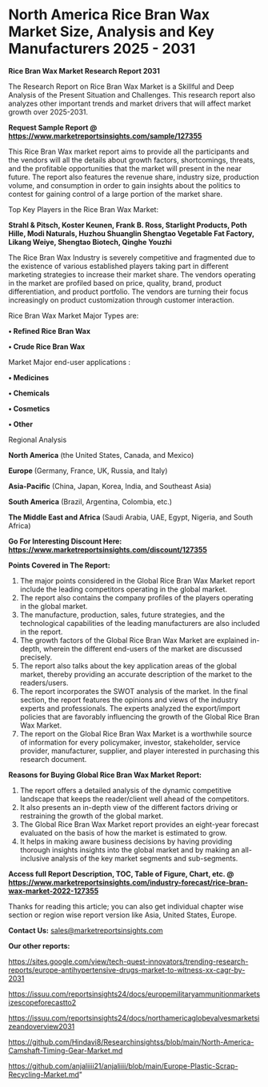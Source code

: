 # North America Rice Bran Wax Market Size, Analysis and Key Manufacturers 2025 - 2031

<strong>Rice Bran Wax Market Research Report 2031</strong>

The Research Report on Rice Bran Wax Market is a Skillful and Deep Analysis of the Present Situation and Challenges. This research report also analyzes other important trends and market drivers that will affect market growth over 2025-2031.

<strong>Request Sample Report @ <a href=https://www.marketreportsinsights.com/sample/127355>https://www.marketreportsinsights.com/sample/127355</a></strong>

This Rice Bran Wax market report aims to provide all the participants and the vendors will all the details about growth factors, shortcomings, threats, and the profitable opportunities that the market will present in the near future. The report also features the revenue share, industry size, production volume, and consumption in order to gain insights about the politics to contest for gaining control of a large portion of the market share.

Top Key Players in the Rice Bran Wax Market:

<strong>Strahl & Pitsch, Koster Keunen, Frank B. Ross, Starlight Products, Poth Hille, Modi Naturals, Huzhou Shuanglin Shengtao Vegetable Fat Factory, Likang Weiye, Shengtao Biotech, Qinghe Youzhi</strong>

The Rice Bran Wax Industry is severely competitive and fragmented due to the existence of various established players taking part in different marketing strategies to increase their market share. The vendors operating in the market are profiled based on price, quality, brand, product differentiation, and product portfolio. The vendors are turning their focus increasingly on product customization through customer interaction.

Rice Bran Wax Market Major Types are:

<strong>• Refined Rice Bran Wax

• Crude Rice Bran Wax</strong>

Market Major end-user applications :

<strong>• Medicines

• Chemicals

• Cosmetics

• Other</strong>

Regional Analysis

</u><strong><b>North America</b></strong> (the United States, Canada, and Mexico)

<strong><b>Europe </b></strong>(Germany, France, UK, Russia, and Italy)

<strong><b>Asia-Pacific</b></strong> (China, Japan, Korea, India, and Southeast Asia)

<strong><b>South America</b></strong> (Brazil, Argentina, Colombia, etc.)

<strong><b>The Middle East and Africa</b></strong> (Saudi Arabia, UAE, Egypt, Nigeria, and South Africa)

<strong>Go For Interesting Discount Here: <a href=https://www.marketreportsinsights.com/discount/127355>https://www.marketreportsinsights.com/discount/127355</a></strong>

<strong>Points Covered in The Report:</strong>
<ol>
  <li>The major points considered in the Global Rice Bran Wax Market report include the leading competitors operating in the global market.</li>
  <li>The report also contains the company profiles of the players operating in the global market.</li>
  <li>The manufacture, production, sales, future strategies, and the technological capabilities of the leading manufacturers are also included in the report.</li>
  <li>The growth factors of the Global Rice Bran Wax Market are explained in-depth, wherein the different end-users of the market are discussed precisely.</li>
  <li>The report also talks about the key application areas of the global market, thereby providing an accurate description of the market to the readers/users.</li>
  <li>The report incorporates the SWOT analysis of the market. In the final section, the report features the opinions and views of the industry experts and professionals. The experts analyzed the export/import policies that are favorably influencing the growth of the Global Rice Bran Wax Market.</li>
  <li>The report on the Global Rice Bran Wax Market is a worthwhile source of information for every policymaker, investor, stakeholder, service provider, manufacturer, supplier, and player interested in purchasing this research document.</li>
</ol>
<strong>Reasons for Buying Global Rice Bran Wax Market Report:</strong>

<ol>
  <li>The report offers a detailed analysis of the dynamic competitive landscape that keeps the reader/client well ahead of the competitors.</li>
  <li>It also presents an in-depth view of the different factors driving or restraining the growth of the global market.</li>
  <li>The Global Rice Bran Wax Market report provides an eight-year forecast evaluated on the basis of how the market is estimated to grow.</li>
  <li>It helps in making aware business decisions by having providing thorough insights insights into the global market and by making an all-inclusive analysis of the key market segments and sub-segments.</li>
</ol>
<strong>Access full Report Description, TOC, Table of Figure, Chart, etc. @ <a href=https://www.marketreportsinsights.com/industry-forecast/rice-bran-wax-market-2022-127355>https://www.marketreportsinsights.com/industry-forecast/rice-bran-wax-market-2022-127355</a></strong>


Thanks for reading this article; you can also get individual chapter wise section or region wise report version like Asia, United States, Europe.

<strong>Contact Us:</strong>
sales@marketreportsinsights.com

<strong>Our other reports:</strong>

<a href=https://sites.google.com/view/tech-quest-innovators/trending-research-reports/europe-antihypertensive-drugs-market-to-witness-xx-cagr-by-2031>https://sites.google.com/view/tech-quest-innovators/trending-research-reports/europe-antihypertensive-drugs-market-to-witness-xx-cagr-by-2031</a>

<a href=https://issuu.com/reportsinsights24/docs/europemilitaryammunitionmarketsizescopeforecastto2>https://issuu.com/reportsinsights24/docs/europemilitaryammunitionmarketsizescopeforecastto2</a>

<a href=https://issuu.com/reportsinsights24/docs/northamericaglobevalvesmarketsizeandoverview2031>https://issuu.com/reportsinsights24/docs/northamericaglobevalvesmarketsizeandoverview2031</a>

<a href=https://github.com/Hindavi8/Researchinsightss/blob/main/North-America-Camshaft-Timing-Gear-Market.md>https://github.com/Hindavi8/Researchinsightss/blob/main/North-America-Camshaft-Timing-Gear-Market.md</a>

<a href=https://github.com/anjaliiii21/anjaliiii/blob/main/Europe-Plastic-Scrap-Recycling-Market.md>https://github.com/anjaliiii21/anjaliiii/blob/main/Europe-Plastic-Scrap-Recycling-Market.md</a>"
